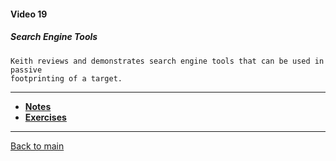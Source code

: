 #### Video 19

##### Search Engine Tools

```
Keith reviews and demonstrates search engine tools that can be used in passive
footprinting of a target.
```

---

- **[Notes](notes.md)**
- **[Exercises](exercises.md)**

---

[Back to main](https://github.com/rot0xd/CBTNuggets/blob/master/CEHv9/README.md)

